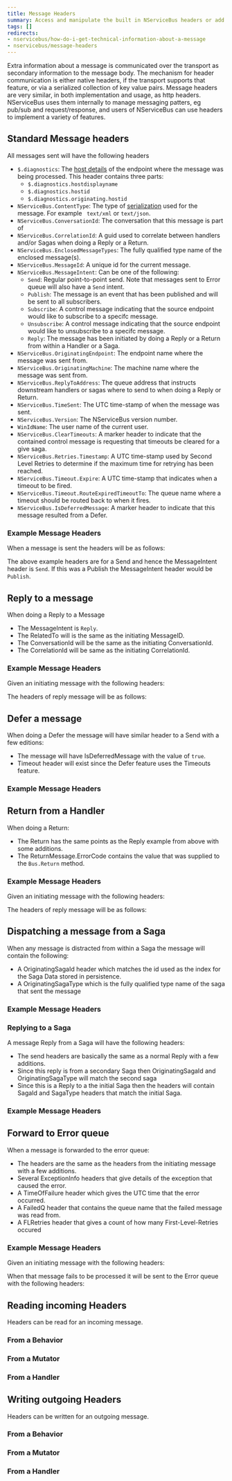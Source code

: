```yaml
---
title: Message Headers
summary: Access and manipulate the built in NServiceBus headers or add custom headers.
tags: []
redirects:
- nservicebus/how-do-i-get-technical-information-about-a-message
- nservicebus/message-headers
---
```


Extra information about a message is communicated over the transport as secondary information to the message body. The mechanism for header communication is either native headers, if the transport supports that feature, or via a serialized collection of key value pairs. Message headers are very similar, in both implementation and usage, as http headers. NServiceBus uses them internally to manage messaging patters, eg pub/sub and request/response, and users of NServiceBus can use headers to implement a variety of features.


## Standard Message headers

All messages sent will have the following headers

 * `$.diagnostics`: The [host details](/nservicebus/hosting/override-hostid.md) of the endpoint where the message was being processed. This header contains three parts:
	 * `$.diagnostics.hostdisplayname`
	 * `$.diagnostics.hostid` 
	 * `$.diagnostics.originating.hostid` 
 * `NServiceBus.ContentType`: The type of [serialization](/nservicebus/serialization/) used for the message. For example ` text/xml` or `text/json`.
 * `NServiceBus.ConversationId`: The conversation that this message is part of
 * `NServiceBus.CorrelationId`: A guid used to correlate between handlers and/or Sagas when doing a Reply or a Return. 
 * `NServiceBus.EnclosedMessageTypes`: The fully qualified type name of the enclosed message(s).
 * `NServiceBus.MessageId`: A unique id for the current message.
 * `NServiceBus.MessageIntent`: Can be one of the following:
	 * `Send`: Regular point-to-point send. Note that messages sent to Error queue will also have a `Send` intent.
	 * `Publish`: The message is an event that has been published and will be sent to all subscribers.
	 * `Subscribe`: A control message indicating that the source endpoint would like to subscribe to a specifc message. 
	 * `Unsubscribe`: A control message indicating that the source endpoint would like to unsubscribe to a specifc message.
	 * `Reply`: The message has been initiated by doing a Reply or a Return from within a Handler or a Saga.
 * `NServiceBus.OriginatingEndpoint`: The endpoint name where the message was sent from. 
 * `NServiceBus.OriginatingMachine`: The machine name where the message was sent from.
 * `NServiceBus.ReplyToAddress`: The queue address that instructs downstream handlers or sagas where to send to when doing a Reply or Return.
 * `NServiceBus.TimeSent`: The UTC time-stamp of when the message was sent.
 * `NServiceBus.Version`: The NServiceBus version number.
 * `WinIdName`: The user name of the current user.
 * `NServiceBus.ClearTimeouts`: A marker header to indicate that the contained control message is requesting that timeouts be cleared for a give saga.
 * `NServiceBus.Retries.Timestamp`: A UTC time-stamp used by Second Level Retries to determine if the maximum time for retrying has been reached.
 * `NServiceBus.Timeout.Expire`: A UTC time-stamp that indicates when a timeout to be fired.
 * `NServiceBus.Timeout.RouteExpiredTimeoutTo`: The queue name where a timeout should be routed back to when it fires.
 * `NServiceBus.IsDeferredMessage`: A marker header to indicate that this message resulted from a Defer.


### Example Message Headers

When a message is sent the headers will be as follows:

<!-- import HeaderWriterSend -->

The above example headers are for a Send and hence the MessageIntent header is `Send`. If this was a Publish the MessageIntent header would be `Publish`.


## Reply to a message

When doing a Reply to a Message

 * The MessageIntent is `Reply`.
 * The RelatedTo will is the same as the initiating MessageID.
 * The ConversationId will be the same as the initiating ConversationId.
 * The CorrelationId will be same as the initiating CorrelationId.


### Example Message Headers

Given an initiating message with the following headers:

<!-- import HeaderWriterReply_Sending --> 

The headers of reply message will be as follows:

<!-- import HeaderWriterReply_Replying -->


## Defer a message

When doing a Defer the message will have similar header to a Send with a few editions:

 * The message will have IsDeferredMessage with the value of `true`.
 * Timeout header will exist since the Defer feature uses the Timeouts feature.


### Example Message Headers

<!-- import HeaderWriterDefer -->


## Return from a Handler

When doing a Return:

 * The Return has the same points as the Reply example from above with some additions.
 * The ReturnMessage.ErrorCode contains the value that was supplied to the `Bus.Return` method.
 

### Example Message Headers

Given an initiating message with the following headers:

<!-- import HeaderWriterReturn_Sending --> 

The headers of reply message will be as follows:

<!-- import HeaderWriterReturn_Returning -->


## Dispatching a message from a Saga 

When any message is distracted from within a Saga the message will contain the following:

 * A OriginatingSagaId header which matches the id used as the index for the Saga Data stored in persistence.
 * A OriginatingSagaType which is the fully qualified type name of the saga that sent the message


### Example Message Headers

<!-- import HeaderWriterSaga_Sending -->


### Replying to a Saga

A message Reply from a Saga will have the following headers:

 * The send headers are basically the same as a normal Reply with a few additions. 
 * Since this reply is from a secondary Saga then OriginatingSagaId and OriginatingSagaType will match the second saga
 * Since this is a Reply to a the initial Saga then the headers will contain SagaId and SagaType headers that match the initial Saga.
 

### Example Message Headers

<!-- import HeaderWriterSaga_Replying -->


## Forward to Error queue 

When a message is forwarded to the error queue:

 * The headers are the same as the headers from the initiating message with a few additions.
 * Several ExceptionInfo headers that give details of the exception that caused the error.
 * A TimeOfFailure header which gives the UTC time that the error occurred.
 * A FailedQ header that contains the queue name that the failed message was read from.
 * A FLRetries header that gives a count of how many First-Level-Retries occured
 

### Example Message Headers

Given an initiating message with the following headers:

<!-- import HeaderWriterError_Sending -->

When that message fails to be processed it will be sent to the Error queue with the following headers:

<!-- import HeaderWriterError_Error -->


## Reading incoming Headers

Headers can be read for an incoming message.


### From a Behavior

<!-- import header-incoming-behavior -->


### From a Mutator

<!-- import header-incoming-mutator -->


### From a Handler

<!-- import header-incoming-handler -->


## Writing outgoing Headers

Headers can be written for an outgoing message.


### From a Behavior

<!-- import header-outgoing-behavior -->


### From a Mutator

<!-- import header-outgoing-mutator -->


### From a Handler

<!-- import header-outgoing-handler -->
